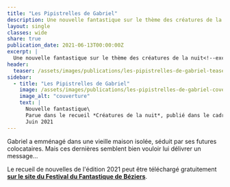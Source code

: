```yaml
---
title: "Les Pipistrelles de Gabriel"
description: Une nouvelle fantastique sur le thème des créatures de la nuit. Parue en juin 2021 dans le recueil Créatures de la nuit, publié dans le cadre du Festival du Fantastique de Béziers
layout: single
classes: wide
share: true
publication_date: 2021-06-13T00:00:00Z
excerpt: |
  Une nouvelle fantastique sur le thème des créatures de la nuit<!--excerptEnd-->
header:
  teaser: /assets/images/publications/les-pipistrelles-de-gabriel-teaser.webp
sidebar:
  - title: "Les Pipistrelles de Gabriel"
    image: /assets/images/publications/les-pipistrelles-de-gabriel-cover.webp
    image_alt: "couverture"
    text: |
      Nouvelle fantastique\
      Parue dans le recueil *Créatures de la nuit*, publié dans le cadre du Festival du Fantastique de Béziers\
      Juin 2021
---
```


Gabriel a emménagé dans une vieille maison isolée, séduit par ses futures colocataires. Mais ces dernières semblent bien vouloir lui délivrer un message&hellip;

Le recueil de nouvelles de l'édition 2021 peut être téléchargé gratuitement **<a href="https://festival-fantastique.fr/wp-content/uploads/ffb2021.epub_.zip" target="_blank">sur le site du Festival du Fantastique de Béziers</a>**.

